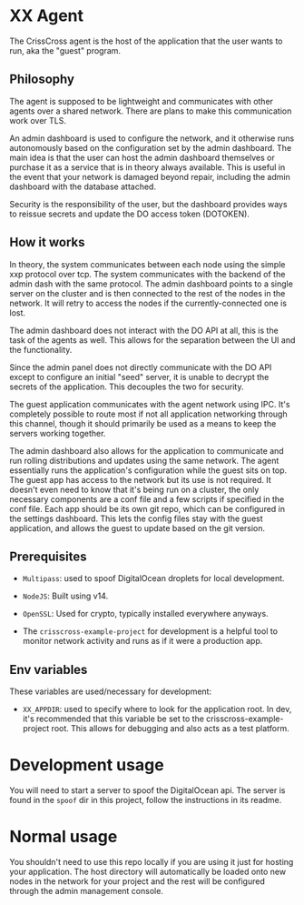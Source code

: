 # XX Agent
The CrissCross agent is the host of the application that the user wants to run,
aka the "guest" program.

## Philosophy
The agent is supposed to be lightweight and communicates with other agents over
a shared network. There are plans to make this communication work over TLS.

An admin dashboard is used to configure the network, and it otherwise runs
autonomously based on the configuration set by the admin dashboard. The main
idea is that the user can host the admin dashboard themselves or purchase it as
a service that is in theory always available. This is useful in the event that
your network is damaged beyond repair, including the admin dashboard with the
database attached.

Security is the responsibility of the user, but the dashboard provides ways to
reissue secrets and update the DO access token (DOTOKEN).

## How it works
In theory, the system communicates between each node using the simple xxp
protocol over tcp. The system communicates with the backend of the admin dash
with the same protocol. The admin dashboard points to a single server on the
cluster and is then connected to the rest of the nodes in the network. It will
retry to access the nodes if the currently-connected one is lost.

The admin dashboard does not interact with the DO API at all, this is the task
of the agents as well. This allows for the separation between the UI and the
functionality.

Since the admin panel does not directly communicate with the DO API except to
configure an initial "seed" server, it is unable to decrypt the secrets of the
application. This decouples the two for security.

The guest application communicates with the agent network using IPC. It's
completely possible to route most if not all application networking through this
channel, though it should primarily be used as a means to keep the servers
working together.

The admin dashboard also allows for the application to communicate and run
rolling distributions and updates using the same network. The agent essentially
runs the application's configuration while the guest sits on top. The guest app
has access to the network but its use is not required. It doesn't even need to
know that it's being run on a cluster, the only necessary components are a conf
file and a few scripts if specified in the conf file. Each app should be its own
git repo, which can be configured in the settings dashboard. This lets the
config files stay with the guest application, and allows the guest to update
based on the git version.

## Prerequisites

* `Multipass`: used to spoof DigitalOcean droplets for local development.
* `NodeJS`: Built using v14.
* `OpenSSL`: Used for crypto, typically installed everywhere anyways.

* The `crisscross-example-project` for development is a helpful tool to monitor
network activity and runs as if it were a production app.

## Env variables
These variables are used/necessary for development:

* `XX_APPDIR`: used to specify where to look for the application root. In dev,
it's recommended that this variable be set to the crisscross-example-project
root. This allows for debugging and also acts as a test platform.


# Development usage
You will need to start a server to spoof the DigitalOcean api. The server is
found in the `spoof` dir in this project, follow the instructions in its readme.

# Normal usage
You shouldn't need to use this repo locally if you are using it just for hosting
your application. The host directory will automatically be loaded onto new nodes
in the network for your project and the rest will be configured through the
admin management console.
